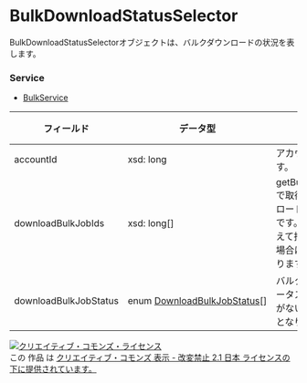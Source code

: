 # BulkDownloadStatusSelector
BulkDownloadStatusSelectorオブジェクトは、バルクダウンロードの状況を表します。
### Service
+ [BulkService](../services/BulkService.md)

| フィールド | データ型 | 説明 | 制限 | 
|---|---|---|---|
| accountId| xsd: long| アカウントIDです。| Req |
| downloadBulkJobIds| xsd: long[]| getBulkDownloadで取得したダウンロードのバルクIDです。200件を超えて指定している場合はエラーとなります。| Req |
| downloadBulkJobStatus| <span>enum</span><span> </span><a href="./DownloadBulkJobStatus.md">DownloadBulkJobStatus</a>[]| バルク処理のステータスです。指定がない場合は全てとなります。| Opt |
<a rel="license" href="http://creativecommons.org/licenses/by-nd/2.1/jp/"><img alt="クリエイティブ・コモンズ・ライセンス" style="border-width:0" src="https://i.creativecommons.org/l/by-nd/2.1/jp/88x31.png" /></a><br />この 作品 は <a rel="license" href="http://creativecommons.org/licenses/by-nd/2.1/jp/">クリエイティブ・コモンズ 表示 - 改変禁止 2.1 日本 ライセンスの下に提供されています。</a>
